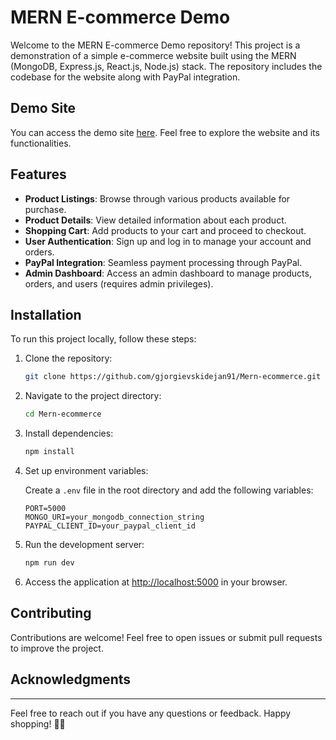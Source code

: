 # MERN E-commerce Demo

Welcome to the MERN E-commerce Demo repository! This project is a demonstration of a simple e-commerce website built using the MERN (MongoDB, Express.js, React.js, Node.js) stack. The repository includes the codebase for the website along with PayPal integration.

## Demo Site

You can access the demo site [here](https://mern-ecommerce-9s0h.onrender.com). Feel free to explore the website and its functionalities.

## Features

- **Product Listings**: Browse through various products available for purchase.
- **Product Details**: View detailed information about each product.
- **Shopping Cart**: Add products to your cart and proceed to checkout.
- **User Authentication**: Sign up and log in to manage your account and orders.
- **PayPal Integration**: Seamless payment processing through PayPal.
- **Admin Dashboard**: Access an admin dashboard to manage products, orders, and users (requires admin privileges).

## Installation

To run this project locally, follow these steps:

1. Clone the repository:

   ```bash
   git clone https://github.com/gjorgievskidejan91/Mern-ecommerce.git
   ```

2. Navigate to the project directory:

   ```bash
   cd Mern-ecommerce
   ```

3. Install dependencies:

   ```bash
   npm install
   ```

4. Set up environment variables:
   
   Create a `.env` file in the root directory and add the following variables:
   ```env
   PORT=5000
   MONGO_URI=your_mongodb_connection_string
   PAYPAL_CLIENT_ID=your_paypal_client_id
   ```

5. Run the development server:

   ```bash
   npm run dev
   ```

6. Access the application at [http://localhost:5000](http://localhost:5000) in your browser.

## Contributing

Contributions are welcome! Feel free to open issues or submit pull requests to improve the project.



## Acknowledgments


---

Feel free to reach out if you have any questions or feedback. Happy shopping! 🛒🎉
